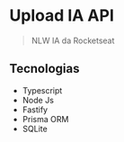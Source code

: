 # Upload IA API

> NLW IA da Rocketseat

## Tecnologias

- Typescript
- Node Js
- Fastify
- Prisma ORM
- SQLite
